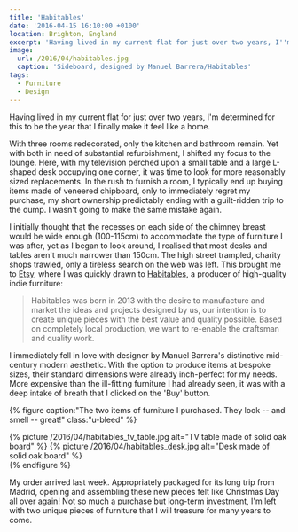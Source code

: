 ```yaml
---
title: 'Habitables'
date: '2016-04-15 16:10:00 +0100'
location: Brighton, England
excerpt: 'Having lived in my current flat for just over two years, I''m determined for this to be the year I finally make it feel like a home.'
image:
  url: /2016/04/habitables.jpg
  caption: 'Sideboard, designed by Manuel Barrera/Habitables'
tags:
  - Furniture
  - Design
---
```

Having lived in my current flat for just over two years, I'm determined for this to be the year that I finally make it feel like a home.

With three rooms redecorated, only the kitchen and bathroom remain. Yet with both in need of substantial refurbishment, I shifted my focus to the lounge. Here, with my television perched upon a small table and a large L-shaped desk occupying one corner, it was time to look for more reasonably sized replacements. In the rush to furnish a room, I typically end up buying items made of veneered chipboard, only to immediately regret my purchase, my short ownership predictably ending with a guilt-ridden trip to the dump. I wasn't going to make the same mistake again.

I initially thought that the recesses on each side of the chimney breast would be wide enough (100-115cm) to accommodate the type of furniture I was after, yet as I began to look around, I realised that most desks and tables aren't much narrower than 150cm. The high street trampled, charity shops trawled, only a tireless search on the web was left. This brought me to [Etsy][1], where I was quickly drawn to [Habitables][2], a producer of high-quality indie furniture:

> Habitables was born in 2013 with the desire to manufacture and market the ideas and projects designed by us, our intention is to create unique pieces with the best value and quality possible. Based on completely local production, we want to re-enable the craftsman and quality work.

I immediately fell in love with designer by Manuel Barrera's distinctive mid-century modern aesthetic. With the option to produce items at bespoke sizes, their standard dimensions were already inch-perfect for my needs. More expensive than the ill-fitting furniture I had already seen, it was with a deep intake of breath that I clicked on the 'Buy' button.

{% figure caption:"The two items of furniture I purchased. They look -- and smell -- great!" class:"u-bleed" %}
<div class="u-abreast">
{% picture /2016/04/habitables_tv_table.jpg alt="TV table made of solid oak board" %}
{% picture /2016/04/habitables_desk.jpg alt="Desk made of solid oak board" %}
</div>
{% endfigure %}

My order arrived last week. Appropriately packaged for its long trip from Madrid, opening and assembling these new pieces felt like Christmas Day all over again! Not so much a purchase but long-term investment, I'm left with two unique pieces of furniture that I will treasure for many years to come.

[1]: https://www.etsy.com/c/home-and-living/furniture
[2]: https://www.etsy.com/shop/Habitables
